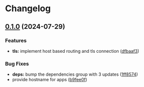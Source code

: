 # Changelog

## [0.1.0](https://github.com/majksa-dev/public-point/compare/v0.0.1...v0.1.0) (2024-07-29)


### Features

* **tls:** implement host based routing and tls connection ([dfbaaf3](https://github.com/majksa-dev/public-point/commit/dfbaaf3dff4987ab602a731a24e8f8885e294166))


### Bug Fixes

* **deps:** bump the dependencies group with 3 updates ([1ff8574](https://github.com/majksa-dev/public-point/commit/1ff8574e1bfdd37b1b2dfc3eca42a48552fa2f00))
* provide hostname for apps ([b9fee0f](https://github.com/majksa-dev/public-point/commit/b9fee0f3c131f9626b825bb23aa78058234f9ead))
